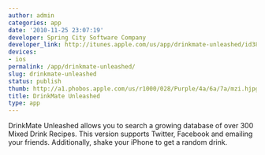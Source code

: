```yaml
---
author: admin
categories: app
date: '2010-11-25 23:07:19'
developer: Spring City Software Company
developer_link: http://itunes.apple.com/us/app/drinkmate-unleashed/id389110434?mt=8
devices: 
- ios
permalink: /app/drinkmate-unleashed/
slug: drinkmate-unleashed
status: publish
thumb: http://a1.phobos.apple.com/us/r1000/028/Purple/4a/6a/7a/mzi.hjpgraxf.175x175-75.jpg
title: DrinkMate Unleashed
type: app
---
```


DrinkMate Unleashed allows you to search a growing database of over 300 Mixed Drink Recipes. This version supports Twitter, Facebook and emailing your friends. Additionally, shake your iPhone to get a random drink.